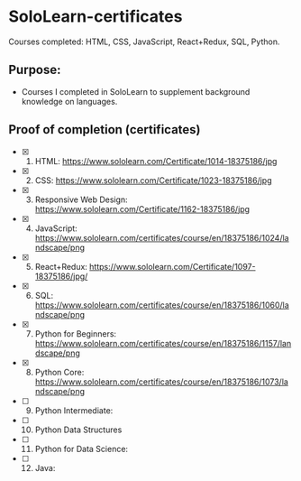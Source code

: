 # SoloLearn-certificates
Courses completed: HTML, CSS, JavaScript, React+Redux, SQL, Python.

## Purpose: 
* Courses I completed in SoloLearn to supplement background knowledge on languages. 

## Proof of completion (certificates)
- [x] 1. HTML: https://www.sololearn.com/Certificate/1014-18375186/jpg
- [x] 2. CSS: https://www.sololearn.com/Certificate/1023-18375186/jpg
- [x] 3. Responsive Web Design: https://www.sololearn.com/Certificate/1162-18375186/jpg
- [x] 4. JavaScript: https://www.sololearn.com/certificates/course/en/18375186/1024/landscape/png
- [x] 5. React+Redux: https://www.sololearn.com/Certificate/1097-18375186/jpg/
- [x] 6. SQL: https://www.sololearn.com/certificates/course/en/18375186/1060/landscape/png
- [x] 7. Python for Beginners: https://www.sololearn.com/certificates/course/en/18375186/1157/landscape/png
- [x] 8. Python Core: https://www.sololearn.com/certificates/course/en/18375186/1073/landscape/png
- [ ] 9. Python Intermediate:
- [ ] 10. Python Data Structures
- [ ] 11. Python for Data Science: 
- [ ] 12. Java:







